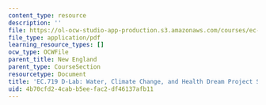 ```yaml
---
content_type: resource
description: ''
file: https://ol-ocw-studio-app-production.s3.amazonaws.com/courses/ec-719-d-lab-water-climate-change-and-health-spring-2019/4b70cfd24cabb5eefac2df46137afb11_MITEC_719S19_dream.pdf
file_type: application/pdf
learning_resource_types: []
ocw_type: OCWFile
parent_title: New England
parent_type: CourseSection
resourcetype: Document
title: 'EC.719 D-Lab: Water, Climate Change, and Health Dream Project Summary'
uid: 4b70cfd2-4cab-b5ee-fac2-df46137afb11
---
```

